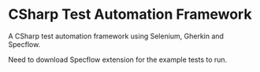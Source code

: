 # CSharp Test Automation Framework

A CSharp test automation framework using Selenium, Gherkin and Specflow.

Need to download Specflow extension for the example tests to run.
